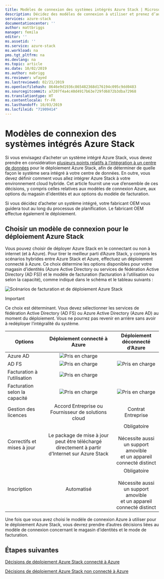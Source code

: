 ```yaml
---
title: Modèles de connexion des systèmes intégrés Azure Stack | Microsoft Docs
description: Décidez des modèles de connexion à utiliser et prenez d’autres décisions relatives à la planification du déploiement pour les systèmes intégrés Azure Stack.
services: azure-stack
documentationcenter: ''
author: mattbriggs
manager: femila
editor: ''
ms.assetid: ''
ms.service: azure-stack
ms.workload: na
pms.tgt_pltfrm: na
ms.devlang: na
ms.topic: article
ms.date: 10/02/2019
ms.author: mabrigg
ms.reviewer: wfayed
ms.lastreviewed: 02/21/2019
ms.openlocfilehash: 8646e9d1936c865482368d176194c095c9dd0483
ms.sourcegitcommit: a7207f4a4c40d4917b63e729fd6872b3dba72968
ms.translationtype: HT
ms.contentlocale: fr-FR
ms.lasthandoff: 10/03/2019
ms.locfileid: "71909414"
---
```

# <a name="azure-stack-integrated-systems-connection-models"></a>Modèles de connexion des systèmes intégrés Azure Stack
Si vous envisagez d’acheter un système intégré Azure Stack, vous devez prendre en considération [plusieurs points relatifs à l’intégration à un centre de données](azure-stack-datacenter-integration.md) pour le déploiement Azure Stack, afin de déterminer de quelle façon le système sera intégré à votre centre de données. En outre, vous devez définir comment vous allez intégrer Azure Stack à votre environnement cloud hybride. Cet article fournit une vue d’ensemble de ces décisions, y compris celles relatives aux modèles de connexion Azure, aux options du magasin d’identités et aux options du modèle de facturation.

Si vous décidez d’acheter un système intégré, votre fabricant OEM vous guidera tout au long du processus de planification. Le fabricant OEM effectue également le déploiement.

## <a name="choose-an-azure-stack-deployment-connection-model"></a>Choisir un modèle de connexion pour le déploiement Azure Stack
Vous pouvez choisir de déployer Azure Stack en le connectant ou non à internet (et à Azure). Pour tirer le meilleur parti d’Azure Stack, y compris les scénarios hybrides entre Azure Stack et Azure, effectuez un déploiement connecté à Azure. Ce choix détermine les options disponibles pour votre magasin d’identités (Azure Active Directory ou services de fédération Active Directory (AD FS)) et le modèle de facturation (facturation à l’utilisation ou selon la capacité), comme indiqué dans le schéma et le tableau suivants :

![Scénarios de facturation et de déploiement Azure Stack](media/azure-stack-connection-models/azure-stack-scenarios.png)
  
> [!IMPORTANT]
> Ce choix est déterminant. Vous devez sélectionner les services de fédération Active Directory (AD FS) ou Azure Active Directory (Azure AD) au moment du déploiement. Vous ne pourrez pas revenir en arrière sans avoir à redéployer l’intégralité du système.  


|Options|Déploiement connecté à Azure|Déploiement déconnecté d’Azure|
|-----|:-----:|:-----:|
|Azure AD|![Pris en charge](media/azure-stack-connection-models/check.png)| |
|AD FS|![Pris en charge](media/azure-stack-connection-models/check.png)|![Pris en charge](media/azure-stack-connection-models/check.png)|
|Facturation à l’utilisation|![Pris en charge](media/azure-stack-connection-models/check.png)| |
|Facturation selon la capacité|![Pris en charge](media/azure-stack-connection-models/check.png)|![Pris en charge](media/azure-stack-connection-models/check.png)|
|Gestion des licences| Accord Entreprise ou Fournisseur de solutions cloud | Contrat Entreprise |
|Correctifs et mises à jour|Le package de mise à jour peut être téléchargé directement à partir d’Internet sur Azure Stack |  Obligatoire<br><br>Nécessite aussi un support amovible<br> et un appareil connecté distinct |
| Inscription | Automatisé | Obligatoire<br><br>Nécessite aussi un support amovible<br> et un appareil connecté distinct |

Une fois que vous avez choisi le modèle de connexion Azure à utiliser pour le déploiement Azure Stack, vous devrez prendre d’autres décisions liées au modèle de connexion concernant le magasin d’identités et le mode de facturation.

## <a name="next-steps"></a>Étapes suivantes

[Décisions de déploiement Azure Stack connecté à Azure](azure-stack-connected-deployment.md)

[Décisions de déploiement Azure Stack non connecté à Azure](azure-stack-disconnected-deployment.md)
